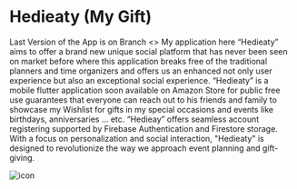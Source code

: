 # Hedieaty (My Gift)
<h> Last Version of the App is on Branch <<Final-Version>> </h>
My application here “Hedieaty” aims to offer a brand new unique social platform that has never been seen on market before where this application breaks free of the traditional planners and time organizers and offers us an enhanced not only user experience but also an exceptional social experience. “Hedieaty” is a mobile flutter application soon available on Amazon Store for public free use guarantees that everyone can reach out to his friends and family to showcase my Wishlist for gifts in my special occasions and events like birthdays, anniversaries … etc. “Hedieay” offers seamless account registering supported by Firebase Authentication and Firestore storage. With a focus on personalization and social interaction, "Hedieaty" is designed to revolutionize the way we approach event planning and gift-giving.

![icon](https://github.com/user-attachments/assets/94e241bc-bae7-41d5-b193-d15788485fc4)
